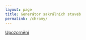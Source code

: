 ```yaml
---
layout: page
title: Generátor sakrálních staveb
permalink: /chramy/
---
```


<!-- STAVBA -->

[Upozornění](https://media.giphy.com/media/AxSjsPx69RfR6/giphy.gif)
